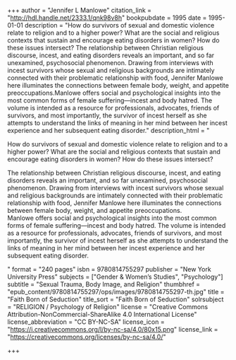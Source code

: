 +++
author = "Jennifer L Manlowe"
citation_link = "http://hdl.handle.net/2333.1/qnk98v8h"
bookpubdate = 1995
date = 1995-01-01
description = "How do survivors of sexual and domestic violence relate to religion and to a higher power? What are the social and religious contexts that sustain and encourage eating disorders in women? How do these issues intersect? The relationship between Christian religious discourse, incest, and eating disorders reveals an important, and so far unexamined, psychosocial phenomenon. Drawing from interviews with incest survivors whose sexual and religious backgrounds are intimately connected with their problematic relationship with food, Jennifer Manlowe here illuminates the connections between female body, weight, and appetite preoccupations.Manlowe offers social and psychological insights into the most common forms of female suffering—incest and body hatred. The volume is intended as a resource for professionals, advocates, friends of survivors, and most importantly, the survivor of incest herself as she attempts to understand the links of meaning in her mind between her incest experience and her subsequent eating disorder."
description_html = "<p>How do survivors of sexual and domestic violence relate to religion and to a higher power? What are the social and religious contexts that sustain and encourage eating disorders in women? How do these issues intersect?</p> <p>The relationship between Christian religious discourse, incest, and eating disorders reveals an important, and so far unexamined, psychosocial phenomenon. Drawing from interviews with incest survivors whose sexual and religious backgrounds are intimately connected with their problematic relationship with food, Jennifer Manlowe here illuminates the connections between female body, weight, and appetite preoccupations.<br>Manlowe offers social and psychological insights into the most common forms of female suffering—incest and body hatred. The volume is intended as a resource for professionals, advocates, friends of survivors, and most importantly, the survivor of incest herself as she attempts to understand the links of meaning in her mind between her incest experience and her subsequent eating disorder.</p>"
format = "240 pages"
isbn = 9780814755297
publisher = "New York University Press"
subjects = ["Gender & Women’s Studies", "Psychology"]
subtitle = "Sexual Trauma, Body Image, and Religion"
thumbhref = "epub_content/9780814755297/ops/images/9780814755297-th.jpg"
title = "Faith Born of Seduction"
title_sort = "Faith Born of Seduction"
solrsubject = "RELIGION / Psychology of Religion"
license = "Creative Commons Attribution-NonCommercial-ShareAlike 4.0 International License"
license_abbreviation = "CC BY-NC-SA"
license_icon = "https://i.creativecommons.org/l/by-nc-sa/4.0/80x15.png"
license_link = "https://creativecommons.org/licenses/by-nc-sa/4.0/"

+++
